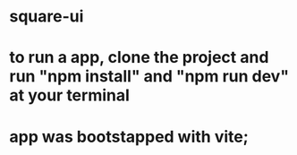 ﻿# square-ui

# to run a app, clone the project and run "npm install" and "npm run dev" at your terminal

# app was bootstapped with vite;
